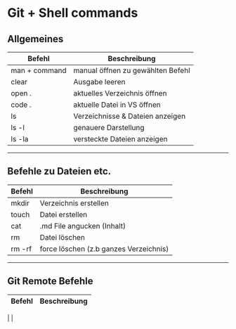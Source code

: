 # Git + Shell commands

## Allgemeines

| Befehl        | Beschreibung                      |
| ------------- | --------------------------------- |
| man + command | manual öffnen zu gewählten Befehl |
| clear         | Ausgabe leeren                    |
| open .        | aktuelles Verzeichnis öffnen      |
| code .        | aktuelle Datei in VS öffnen       |
| ls            | Verzeichnisse & Dateien anzeigen  |
| ls -l         | genauere Darstellung              |
| ls -la        | versteckte Dateien anzeigen       |

---

## Befehle zu Dateien etc.

| Befehl | Beschreibung                           |
| ------ | -------------------------------------- |
| mkdir  | Verzeichnis erstellen                  |
| touch  | Datei erstellen                        |
| cat    | .md File angucken (Inhalt)             |
| rm     | Datei löschen                          |
| rm -rf | force löschen (z.b ganzes Verzeichnis) |

---

## Git Remote Befehle

| Befehl | Beschreibung |
| ------ | ------------ |

|
|
